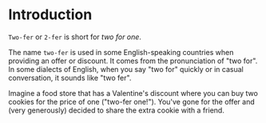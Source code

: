 # Introduction

`Two-fer` or `2-fer` is short for _two for one_.

The name `two-fer` is used in some English-speaking countries when providing an offer or discount.
It comes from the pronunciation of "two for".
In some dialects of English, when you say "two for" quickly or in casual conversation, it sounds like "two fer".

Imagine a food store that has a Valentine's discount where you can buy two cookies for the price of one ("two-fer one!"). You've gone for the offer and (very generously) decided to share the extra cookie with a friend.
